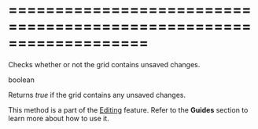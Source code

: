 <!--**
/*-------------------------------------------
    Auto-generated file. Do not modify.
-------------------------------------------

**-->
===================================================================
===================================================================

<!--shortDescription-->
Checks whether or not the grid contains unsaved changes.
<!--/shortDescription-->

<!--returnType-->boolean<!--/returnType-->
<!--returnDescription-->
Returns *true* if the grid contains any unsaved changes.
<!--/returnDescription-->

<!--fullDescription-->
This method is a part of the [Editing](/Documentation/Guide/Widgets/DataGrid/Data_Editing/) feature. Refer to the **Guides** section to learn more about how to use it.
<!--/fullDescription-->